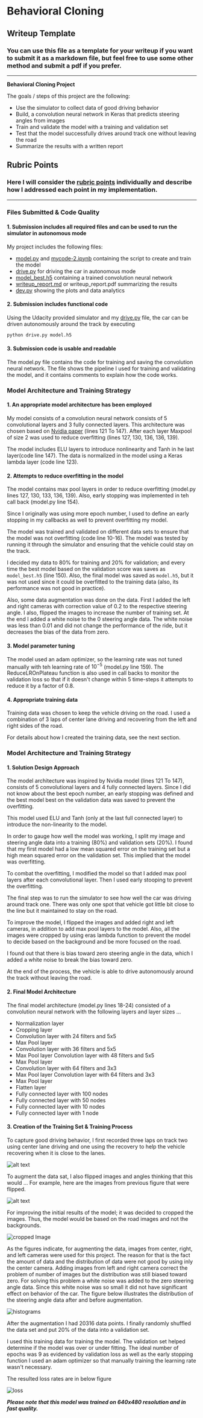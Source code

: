 # **Behavioral Cloning** 

## Writeup Template

### You can use this file as a template for your writeup if you want to submit it as a markdown file, but feel free to use some other method and submit a pdf if you prefer.

---

**Behavioral Cloning Project**

The goals / steps of this project are the following:

* Use the simulator to collect data of good driving behavior
* Build, a convolution neural network in Keras that predicts steering angles from images
* Train and validate the model with a training and validation set
* Test that the model successfully drives around track one without leaving the road
* Summarize the results with a written report


[//]: # (Image References)

[image1]: ./raw_image_nonflipped.png "non-flipped"
[image2]: ./raw_image.png "raw images"
[image3]: ./Cropped_image.png "cropped Image"
[image4]: ./Histogram.png "histograms"
[image5]: ./loss.png "loss"
## Rubric Points
### Here I will consider the [rubric points](https://review.udacity.com/#!/rubrics/432/view) individually and describe how I addressed each point in my implementation.  

---
### Files Submitted & Code Quality

#### 1. Submission includes all required files and can be used to run the simulator in autonomous mode

My project includes the following files:

* [model.py]() and [mycode-2.ipynb]() containing the script to create and train the model
* [drive.py]() for driving the car in autonomous mode
* [model_best.h5]() containing a trained convolution neural network 
* [writeup_report.md]() or writeup_report.pdf summarizing the results
* [dev.py]() showing the plots and data analytics

#### 2. Submission includes functional code
Using the Udacity provided simulator and my [drive.py]() file, the car can be driven autonomously around the track by executing 

```sh
python drive.py model.h5
```

#### 3. Submission code is usable and readable

The model.py file contains the code for training and saving the convolution neural network. The file shows the pipeline I used for training and validating the model, and it contains comments to explain how the code works.

### Model Architecture and Training Strategy

#### 1. An appropriate model architecture has been employed

My model consists of a convolution neural network consists of 5 convolutional layers and 3 fully connected layers. This architecture was chosen based on [Nvidia paper](http://images.nvidia.com/content/tegra/automotive/images/2016/solutions/pdf/end-to-end-dl-using-px.pdf) (lines 121 To 147). After each layer Maxpool of size 2 was used to reduce overfitting (lines 127, 130, 136, 136, 139).

The model includes ELU layers to introduce nonlinearity and Tanh in he last layer(code line 147). The data is normalized in the model using a Keras lambda layer (code line 123).

#### 2. Attempts to reduce overfitting in the model

The model contains max pool layers in order to reduce overfitting (model.py lines 127, 130, 133, 136, 139). Also, early stopping was implemented in teh call back (model.py line 154). 

Since I originally was using more epoch number, I used to define an early stopping in my callbacks as well to prevent overfitting my model.

The model was trained and validated on different data sets to ensure that the model was not overfitting (code line 10-16). The model was tested by running it through the simulator and ensuring that the vehicle could stay on the track.

I decided my data to 80% for training and 20% for validation; and every time the best model based on the validation score was saves as `model_best.h5` (line 150). Also, the final model was saved as `model.h5`, but it was not used since it could be overfitted to the training data (also, its performance was not good in practice). 

Also, some data augmentation was done on the data. First I added the left and right cameras with correction value of 0.2 to the respective steering angle. I also, flipped the images to increase the number of training set. At the end I added a white noise to the 0 steering angle data. The white noise was less than 0.01 and did not change the performance of the ride, but it decreases the bias of the data from zero.

#### 3. Model parameter tuning

The model used an adam optimizer, so the learning rate was not tuned manually with teh learning rate of $10^{-5}$ (model.py line 159). The ReduceLROnPlateau function is also used in call backs to monitor the validation loss so that if it doesn't change within 5 time-steps it attempts to reduce it by a factor of 0.8. 

#### 4. Appropriate training data

Training data was chosen to keep the vehicle driving on the road. I used a combination of 3 laps of center lane driving and recovering from the left and right sides of the road. 

For details about how I created the training data, see the next section. 

### Model Architecture and Training Strategy

#### 1. Solution Design Approach

The model architecture was inspired by Nvidia model (lines 121 To 147), consists of 5 convolutional layers and 4 fully connected layers. Since I did not know about the best epoch number, an early stopping was defined and the best model best on the validation data was saved to prevent the overfitting.

This model used ELU and Tanh (only at the last full connected layer) to introduce the non-linearity to the model.

In order to gauge how well the model was working, I split my image and steering angle data into a training (80%) and validation sets (20%). I found that my first model had a low mean squared error on the training set but a high mean squared error on the validation set. This implied that the model was overfitting. 

To combat the overfitting, I modified the model so that I added max pool layers after each convolutional layer. Then I used early stooping to prevent the overfitting. 

The final step was to run the simulator to see how well the car was driving around track one. There was only one spot that vehicle got little bit close to the line but it maintained to stay on the road. 

To improve the model, I flipped the images and added right and left cameras, in addition to add max pool layers to the model. Also, all the images were cropped by using eras lambda function to prevent the model to decide based on the background and be more focused on the road.

I found out that there is bias toward zero steering angle in the data, which I added a white noise to break the bias toward zero. 

At the end of the process, the vehicle is able to drive autonomously around the track without leaving the road.

#### 2. Final Model Architecture

The final model architecture (model.py lines 18-24) consisted of a convolution neural network with the following layers and layer sizes ...

* Normalization layer
* Cropping layer
* Convolution layer with 24 filters and 5x5
* Max Pool layer
* Convolution layer with 36 filters and 5x5
* Max Pool layer
Convolution layer with 48 filters and 5x5
* Max Pool layer
* Convolution layer with 64 filters and 3x3
* Max Pool layer
Convolution layer with 64 filters and 3x3
* Max Pool layer
* Flatten layer
* Fully connected layer with 100 nodes
* Fully connected layer with 50 nodes
* Fully connected layer with 10 nodes
* Fully connected layer with 1 node

#### 3. Creation of the Training Set & Training Process

To capture good driving behavior, I first recorded three laps on track two using center lane driving and one using the recovery to help the vehicle recovering when it is close to the lanes.

![alt text][image1]

To augment the data sat, I also flipped images and angles thinking that this would ... For example, here are the images from previous figure that were flipped. 

![alt text][image2]
 
For improving the initial results of the model; it was decided to cropped the images. Thus, the model would be based on the road images and not the backgrounds. 

![][image3]

As the figures indicate, for augmenting the data, images from center, right, and left cameras were used for this project. The reason for that is the fact the amount of data and the distribution of data were not good by using inly the center camera. Adding images from left and right camera correct the problem of number of images but the distribution was still biased toward zero. For solving this problem a white noise was added to the zero steering angle data. Since this white noise was so small it did not have significant effect on behavior of the car. The figure below illustrates the distribution of the steering angle data after and before augmentation.

![][image4] 

After the augmentation I had 20316 data points. I finally randomly shuffled the data set and put 20% of the data into a validation set. 

I used this training data for training the model. The validation set helped determine if the model was over or under fitting. The ideal number of epochs was 9 as evidenced by validation loss as well as the early stopping function I used an adam optimizer so that manually training the learning rate wasn't necessary.

The resulted loss rates are in below figure

![][image5]

***Please note that this model was trained on 640x480 resolution and in fast quality.***